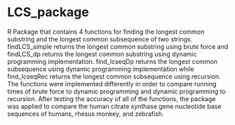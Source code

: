 # LCS_package

R Package that contains 4 functions for finding the longest common substring and the longest common subsequence of two strings. findLCS_simple returns the longest common substring using brute force and findLCS_dp returns the longest common substring using dynamic programming implementation. find_lcseqDp returns the longest common subsequence using dynamic programming implementation while find_lcseqRec returns the longest common subsequence using recursion. The functions were implemented differently in order to compare running times of brute force to dynamic programming and dynamic programming to recursion. After testing the accuracy of all of the functions, the package was applied to compare the human citrate synthase gene nucleotide base sequences of humans, rhesus monkey, and zebrafish.  
